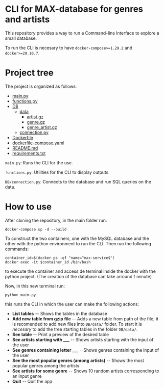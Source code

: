 # CLI for MAX-database for genres and artists

This repository provides a way to run a Command-line Interface to explore a small database.

To run the CLI is necesary to have `docker-compose>=1.29.2` and `docker>=20.10.7`.

# Project tree
The project is organized as follows:

 * [main.py](./main.py)
 * [functions.py](./functions.py)
 * [DB](./DB)
   * [data](./DB/data)
        * [artist.gz](./DB/data/artist.gz)
        * [genre.gz](./DB/data/genre.gz)
        * [genre_artist.gz](./DB/data/genre_artist.gz)
   * [connection.py](./DB/connection.py)
 * [Dockerfile](./Dockerfile)
 * [dockerfile-compose.yaml](./dockerfile-compose.yaml)
 * [README.md](./README.md)
 * [requirements.txt](./requirements.txt)

`main.py`: Runs the CLI for the use.

`functions.py`: Utilities for the CLI to display outputs.

`DB/connection.py`: Connects to the database and run SQL queries on the data.

# How to use
After cloning the repository, in the main folder run:
```
docker-compose up -d --build
```
To construct the two containers, one with the MySQL database and the other with the python environment to run the CLI. Then run the following commands: 
```
container_id=$(docker ps -qf "name=^max-service$")
docker exec -it $container_id /bin/bash
```
to execute the container and access de terminal inside the docker with the python project. (The creation of the database can take arround 1 minute)

Now, in this new terminal run:
```
python main.py
```
this runs the CLI in which the user can make the following actions:

- **List tables** -- Shows the tables in the database
- **Add new table from gzip file** -- Adds a new table from path of the file; it is recomended to add new files into `DB/data/` folder. To start it is *necesary* to add the tree starting tables in the folder `DB/data/`.
- **See table** -- Print a preview of the desired table
- **See artists starting with ___** -- Shows artists starting with the input of the user
- **See genres containing letter ___** --Shows genres containing the input of the user
- **See the most popular genres (among artists)** -- Shows the most popular genres among the artists
- **See artists for some genre** -- Shows 10 random artists corresponding to an input genre
- **Quit** -- Quit the app